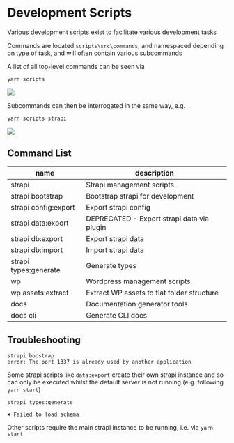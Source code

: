 # Development Scripts

Various development scripts exist to facilitate various development tasks

Commands are located `scripts\src\commands`, and namespaced depending on type of task, and will often contain various subcommands

A list of all top-level commands can be seen via

```sh
yarn scripts
```

![](images/dev-scripts-cli-1.png)

Subcommands can then be interrogated in the same way, e.g.

```sh
yarn scripts strapi
```

![](images/dev-scripts-cli-2.png)

## Command List

<!-- Generated via yarn scripts docs cli -->
<!-- begin generated content -->

| name                  | description                                |
| --------------------- | ------------------------------------------ |
| strapi                | Strapi management scripts                  |
| strapi bootstrap      | Bootstrap strapi for development           |
| strapi config:export  | Export strapi config                       |
| strapi data:export    | DEPRECATED - Export strapi data via plugin |
| strapi db:export      | Export strapi data                         |
| strapi db:import      | Import strapi data                         |
| strapi types:generate | Generate types                             |
| wp                    | Wordpress management scripts               |
| wp assets:extract     | Extract WP assets to flat folder structure |
| docs                  | Documentation generator tools              |
| docs cli              | Generate CLI docs                          |

<!-- end generated content -->

## Troubleshooting

```
strapi boostrap
error: The port 1337 is already used by another application
```

Some strapi scripts like `data:export` create their own strapi instance and so can only be executed whilst the default server is not running (e.g. following `yarn start`)

```
strapi types:generate

✖ Failed to load schema
```

Other scripts require the main strapi instance to be running, i.e. via `yarn start`
